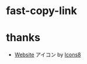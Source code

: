 # fast-copy-link


# thanks

- <a target="_blank" href="https://icons8.com/icon/111134/website">Website</a> アイコン by <a target="_blank" href="https://icons8.com">Icons8</a>
